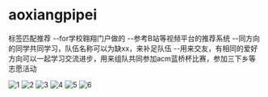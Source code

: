 # aoxiangpipei
标签匹配推荐
--for学校翱翔门户做的  --参考B站等视频平台的推荐系统   --同方向的同学共同学习，队伍名称可以为缺xx，来补足队伍   --用来交友，有相同的爱好方向可以一起学习交流进步，用来组队共同参加acm蓝桥杯比赛，参加三下乡等志愿活动

![1](https://githubfast.com/finalswordsss/aoxiangpipei/assets/109805874/016fa4ad-fb95-4843-9d32-8fe86a38d00f)
![2](https://githubfast.com/finalswordsss/aoxiangpipei/assets/109805874/f5b37eee-a572-48a9-bac3-035a8592a707)
![3](https://githubfast.com/finalswordsss/aoxiangpipei/assets/109805874/5aa2e48a-f745-4583-aa17-0b56ca673df4)
![4](https://githubfast.com/finalswordsss/aoxiangpipei/assets/109805874/9687629c-3024-401e-8a0e-298100874c9d)
![5](https://githubfast.com/finalswordsss/aoxiangpipei/assets/109805874/c88165b4-1864-443e-bb24-6e78dbe61b60)
![6](https://github.com/finalswordsss/aoxiangpipei/assets/109805874/e4c0c79f-04da-485c-bcb5-77d146c26e06)





